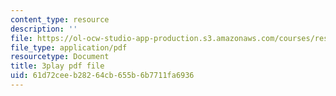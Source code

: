 ```yaml
---
content_type: resource
description: ''
file: https://ol-ocw-studio-app-production.s3.amazonaws.com/courses/res-18-009-learn-differential-equations-up-close-with-gilbert-strang-and-cleve-moler-fall-2015/61d72ceeb28264cb655b6b7711fa6936_aW-e04zwTnc.pdf
file_type: application/pdf
resourcetype: Document
title: 3play pdf file
uid: 61d72cee-b282-64cb-655b-6b7711fa6936
---
```

